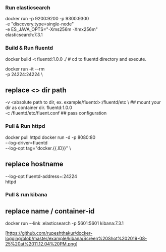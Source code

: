 ### Run elasticsearch

docker run -p 9200:9200 -p 9300:9300 \
-e "discovery.type=single-node" \
-e ES_JAVA_OPTS="-Xms256m -Xmx256m" \
elasticsearch:7.3.1

### Build & Run fluentd  

docker build -t fluentd:1.0.0 ./ # cd to fluentd directory and execute.

docker run -it --rm \
-p 24224:24224 \
## replace <> dir path
-v <absolute path to dir, ex. example/fluentd>:/fluentd/etc \  ## mount your dir as container dir.
fluentd:1.0.0 \
-c /fluentd/etc/fluent.conf  ## pass configuration

### Pull & Run httpd

docker pull httpd
docker run -d -p 8080:80 \
--log-driver=fluentd \
--log-opt tag="docker.{{.ID}}" \
## replace hostname
--log-opt fluentd-address=<docker hostname>:24224 \
httpd

### Pull & run kibana

## replace name / container-id
docker run --link <name or container-id ex. cfa93039db6d>:elasticsearch -p 5601:5601 kibana:7.3.1

[https://github.com/rupeshthakur/docker-logging/blob/master/example/kibana/Screen%20Shot%202019-08-25%20at%2011.12.04%20PM.png] 
